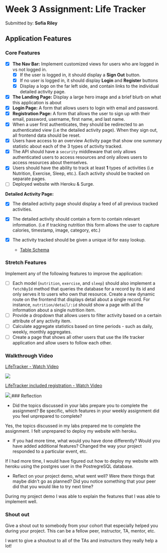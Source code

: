 
# Week 3 Assignment: Life Tracker

Submitted by: **Sofia Riley**

## Application Features

### Core Features

- [x] **The Nav Bar:** Implement customized views for users who are logged in vs not logged in.
  - [x] If the user is logged in, it should display a **Sign Out** button. 
  - [x] If no user is logged in, it should display **Login** and **Register** buttons
  - [x] Display a logo on the far left side, and contain links to the individual detailed activity page. 
- [x] **The Landing Page:** Display a large hero image and a brief blurb on what this application is about
- [x] **Login Page:** A form that allows users to login with email and password.
- [x] **Registration Page:** A form that allows the user to sign up with their email, password, username, first name, and last name.
- [x] When a user first authenticates, they should be redirected to an authenticated view (i.e the detailed activity page). When they sign out, all frontend data should be reset.
- [x] Users have access to an overview Activity page that show one summary statistic about each of the 3 types of activity tracked.
- [x] The API should have a `security` middleware that only allows authenticated users to access resources and only allows users to access resources about themselves. 
- [x] Users should have the ability to track at least **1** types of activities (i.e Nutrition, Exercise, Sleep, etc.). Each activity should be tracked on separate pages.
- [ ] Deployed website with Heroku & Surge. 

**Detailed Activity Page:**
- [x] The detailed activity page should display a feed of all previous tracked activities.
- [x] The detailed activity should contain a form to contain relevant information. (i.e if tracking nutrition this form allows the user to capture calories, timestamp, image, category, etc.) 
- [x] The activity tracked should be given a unique id for easy lookup.

  * [Table Schema](C:\Users\sofia\LifeTracker2\life-api\lifetracker-schema.sql) 

### Stretch Features

Implement any of the following features to improve the application:
- [ ] Each model (`nutrition`, `exercise`, and `sleep`) should also implement a `fetchById` method that queries the database for a record by its id and only serves it to users who own that resource. Create a new dynamic route on the frontend that displays detail about a single record. For instance, `nutrition/detail/:id` should show a page with all the information about a single nutrition item.
- [ ] Provide a dropdown that allows users to filter activity based on a certain attribute of any activity item.
- [ ] Calculate aggregate statistics based on time periods - such as daily, weekly, monthly aggregates.
- [ ] Create a page that shows all other users that use the life tracker application and allow users to follow each other.

### Walkthrough Video

<a href="https://www.loom.com/share/f46f615149794de1bf8ecbaf5e77de53">
    <p>LifeTracker - Watch Video</p>
    <img style="max-width:300px;" src="https://cdn.loom.com/sessions/thumbnails/f46f615149794de1bf8ecbaf5e77de53-with-play.gif">
  </a>
  
  <a href="https://www.loom.com/share/5fe0d90ac82d429b9e043b3b8e4a5bf4">
    <p>LifeTracker included registration - Watch Video</p>
    <img style="max-width:300px;" src="https://cdn.loom.com/sessions/thumbnails/5fe0d90ac82d429b9e043b3b8e4a5bf4-with-play.gif">
  </a>
### Reflection

* Did the topics discussed in your labs prepare you to complete the assignment? Be specific, which features in your weekly assignment did you feel unprepared to complete?

Yes, the topics discussed in my labs prepared me to complete the assignment. I felt unprepared to deploy my website with heroku.

* If you had more time, what would you have done differently? Would you have added additional features? Changed the way your project responded to a particular event, etc.
  
If I had more time, I would have figured out how to deploy my website with heroku using the postgres user in the PostregreSQL database.

* Reflect on your project demo, what went well? Were there things that maybe didn't go as planned? Did you notice something that your peer did that you would like to try next time?

During my project demo I was able to explain the features that I was able to implement well.


### Shout out

Give a shout out to somebody from your cohort that especially helped you during your project. This can be a fellow peer, instructor, TA, mentor, etc.

I want to give a shoutout to all of the TAs and instructors they really help a lot!
